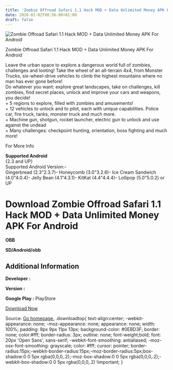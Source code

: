 ```yaml
---
title: 'Zombie Offroad Safari 1.1 Hack MOD + Data Unlimited Money APK For Android'
date: 2020-01-02T08:56:00+01:00
draft: false
---
```


![Zombie Offroad Safari 1.1 Hack MOD + Data Unlimited Money APK For Android](https://i2.wp.com/apkhome.net/wp-content/uploads/2017/05/Zombie-Offroad-Safari-1.1.png "Zombie Offroad Safari 1.1 Hack MOD + Data Unlimited Money APK For Android")

  

Zombie Offroad Safari 1.1 Hack MOD + Data Unlimited Money APK For Android

Leave the urban space to explore a dangerous world full of zombies, challenges and looting! Take the wheel of an all-terrain 4x4, from Monster Trucks, six-wheel-drive vehicles to climb the highest mountains where no man has ever gone before!  
Do whatever you want: explore great landscapes, take on challenges, kill zombies, find secret places, unlock and improve your cars and weapons, you decide!  
\+ 5 regions to explore, filled with zombies and amusements!  
\+ 12 vehicles to unlock and to pilot, each with unique capabilities. Police car, fire truck, tanks, monster truck and much more.  
\+ Machine gun, shotgun, rocket launcher, electric gun to unlock and use against the undead  
\+ Many challenges: checkpoint hunting, orientation, boss fighting and much more!

For More Info

**Supported Android**  
{2.3 and UP}  
Supported Android Version:-  
Gingerbread (2.3"2.3.7)- Honeycomb (3.0"3.2.6)- Ice Cream Sandwich (4.0"4.0.4)- Jelly Bean (4.1"4.3.1)- KitKat (4.4"4.4.4)- Lollipop (5.0"5.0.2) or UP

Download Zombie Offroad Safari 1.1 Hack MOD + Data Unlimited Money APK For Android
==================================================================================

**OBB**

**SD/Android/obb**

Additional Information
----------------------

**Developer :**

**Version :**

**Google Play :** PlayStore

  

[Download Now](https://store4app.co/post/zombie-offroad-safari-1-1-hack-mod-data-unlimited-money-apk-for-android_1573672256)

  
Source: [Go homepage.](https://store4app.co/post/zombie-offroad-safari-1-1-hack-mod-data-unlimited-money-apk-for-android_1573672256) .downloadtop{ text-align:center; -webkit-appearance: none; -moz-appearance: none; appearance: none; width: 100%; padding: 9px 9px 11px 13px; background-color: #0EBD3F; border: none; color:#fff; border-radius: 3px; outline: none; font-weight;bold; font: 20px 'Open Sans', sans-serif; -webkit-font-smoothing: antialiased; -moz-osx-font-smoothing: grayscale; color: #fff; cursor: pointer; border-radius:15px;-webkit-border-radius:15px;-moz-border-radius:5px;box-shadow:0 0 5px rgba(0,0,0,.2);-moz-box-shadow:0 0 5px rgba(0,0,0,.2);-webkit-box-shadow:0 0 5px rgba(0,0,0,.2) !important; }